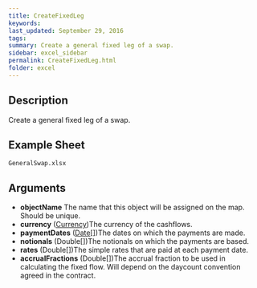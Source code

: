 ```yaml
---
title: CreateFixedLeg
keywords:
last_updated: September 29, 2016
tags:
summary: Create a general fixed leg of a swap.
sidebar: excel_sidebar
permalink: CreateFixedLeg.html
folder: excel
---
```


## Description
Create a general fixed leg of a swap.

<!--HUMAN EDIT START-->

<!--## Details-->

<!--HUMAN EDIT END-->

## Example Sheet

    GeneralSwap.xlsx

## Arguments

* **objectName** The name that this object will be assigned on the map. Should be unique.
* **currency** ([Currency](Currency.html))The currency of the cashflows.
* **paymentDates** ([Date](Date.html)[])The dates on which the payments are made.
* **notionals** (Double[])The notionals on which the payments are based.
* **rates** (Double[])The simple rates that are paid at each payment date.
* **accrualFractions** (Double[])The accrual fraction to be used in calculating the fixed flow.  Will depend on the daycount convention agreed in the contract.

<!--HUMAN EDIT START-->

<!--## Validation-->

<!--HUMAN EDIT END-->

